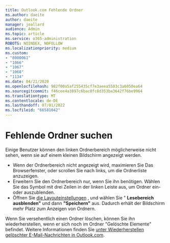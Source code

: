 ```yaml
---
title: Outlook.com Fehlende Ordner
ms.author: daeite
author: daeite
manager: joallard
audience: Admin
ms.topic: article
ms.service: o365-administration
ROBOTS: NOINDEX, NOFOLLOW
ms.localizationpriority: medium
ms.custom:
- "8000061"
- "1066"
- "1067"
- "1068"
- "1134"
ms.date: 04/21/2020
ms.openlocfilehash: 982f00a5af255435cf7e3aeea5503c3a6050ea64
ms.sourcegitcommit: f46cee4a3897c6bac0fc8d353ba3642f76be9964
ms.translationtype: MT
ms.contentlocale: de-DE
ms.lasthandoff: 07/01/2022
ms.locfileid: "66581042"
---
```

# <a name="find-missing-folders"></a>Fehlende Ordner suchen

Einige Benutzer können den linken Ordnerbereich möglicherweise nicht sehen, wenn sie auf einem kleinen Bildschirm angezeigt werden.

- Wenn der Ordnerbereich nicht angezeigt wird, maximieren Sie Das Browserfenster, oder scrollen Sie nach links, um die Ordnerliste anzuzeigen.
- Erweitern Sie den Ordnerbereich nur, wenn Sie ihn benötigen. Wählen Sie das Symbol mit drei Zeilen in der linken Leiste aus, um Ordner ein- oder auszublenden.
- Öffnen Sie [die Layouteinstellungen](https://outlook.live.com/mail/options/mail/layout) , und wählen Sie " **Lesebereich ausblenden"** und dann **"Speichern"** aus. Dadurch erhält der Bildschirm mehr Platz zum Anzeigen von Ordnern.

Wenn Sie versehentlich einen Ordner löschen, können Sie ihn wiederherstellen, wenn er sich noch im Ordner "Gelöschte Elemente" befindet. Weitere Informationen finden Sie [unter Wiederherstellen gelöschter E-Mail-Nachrichten in Outlook.com](https://support.microsoft.com/office/restore-deleted-email-messages-in-outlook-com-cf06ab1b-ae0b-418c-a4d9-4e895f83ed50).
